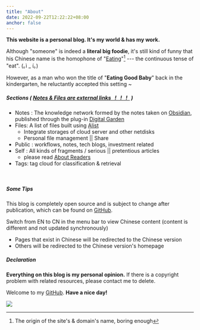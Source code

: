 ```yaml
---
title: "About"
date: 2022-09-22T12:22:22+08:00
anchor: false
---
```


**This website is a personal blog.  It's my world & has my work.**

Although "someone" is indeed a **literal big foodie**, it's still kind of funny that his Chinese name is the homophone of  "<u>Eating</u>"[^1] --- the continuous tense of "eat".  <span style="white-space: nowrap;">(｡ì _ í｡)</span>
 

However, as a man who won the title of "**Eating Good Baby**" back in the kindergarten, he reluctantly accepted this setting ~

##### Sections ( <u>Notes & Files are external links&nbsp;&nbsp;&nbsp;!&nbsp;&nbsp;&nbsp;!&nbsp;&nbsp;&nbsp;!&nbsp;&nbsp;</u> )
- Notes : The knowledge network formed by the notes taken on [Obsidian](https://obsidian.md/), published through the plug-in [Digital Garden](https://github.com/oleeskild/obsidian-digital-garden) 
- Files: A list of files built using [Alist](https://alist.nn.ci/)
	- Integrate storages of cloud server and other netdisks
	- Personal file management || Share
- Public : workflows, notes, tech blogs, investment related 
- Self : All kinds of fragments / serious || pretentious articles
	- please read [About Readers](https://eating.work/en/useless/about-readers/)
- Tags: tag cloud for classification & retrieval
<br>

##### Some Tips
 This blog is completely open source and is subject to change after publication, which can be found on [GitHub](https://github.com/AlexLiu2022/blog).

Switch from EN to CN in the menu bar to view Chinese content (content is different and not updated synchronously)

- Pages that exist in Chinese  will be redirected to the Chinese version
- Others will be redirected to the Chinese version's homepage


##### Declaration

**Everything on this blog is my personal opinion.** If there is a copyright problem with related resources, please contact me to delete.<br>

Welcome to my [GitHub](https://github.com/AlexLiu2022). **Have a nice day!**

![](https://gcore.jsdelivr.net/gh/AlexLiu2022/resources/img/cloud.jpg)

[^1]: The origin of the site's & domain's name, boring enough



<style>
h1{
  margin: 0 !important;
}
.post-body {
margin-top: 2.7em !important;
}
#main {
	padding-top: 88px;
}
</style>